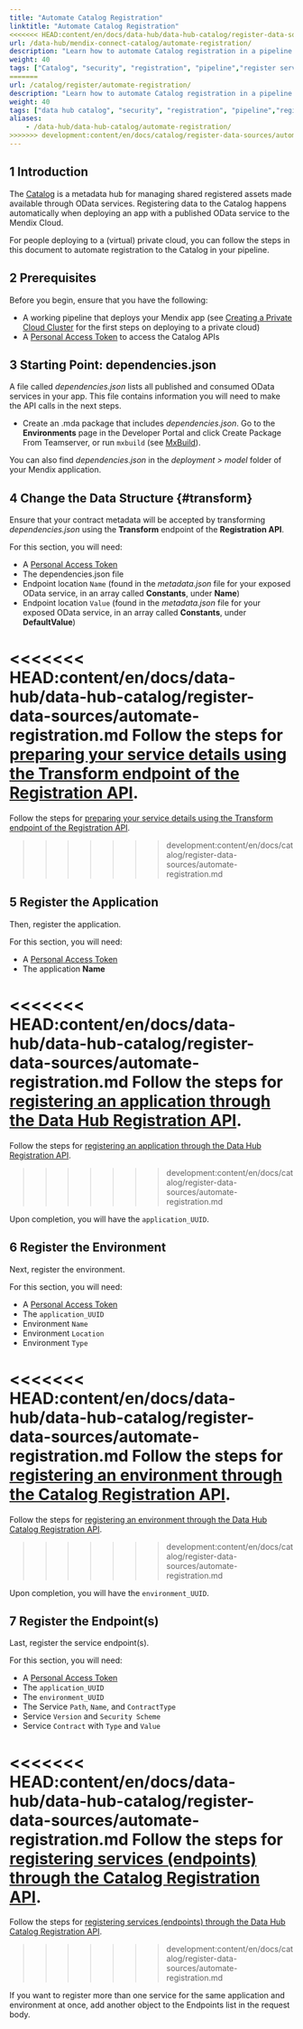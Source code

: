 ```yaml
---
title: "Automate Catalog Registration"
linktitle: "Automate Catalog Registration"
<<<<<<< HEAD:content/en/docs/data-hub/data-hub-catalog/register-data-sources/automate-registration.md
url: /data-hub/mendix-connect-catalog/automate-registration/
description: "Learn how to automate Catalog registration in a pipeline deploying to a (virtual) private Cloud."
weight: 40
tags: ["Catalog", "security", "registration", "pipeline","register services"]
=======
url: /catalog/register/automate-registration/
description: "Learn how to automate Catalog registration in a pipeline deploying to a (virtual) private Cloud."
weight: 40
tags: ["data hub catalog", "security", "registration", "pipeline","register services"]
aliases:
    - /data-hub/data-hub-catalog/automate-registration/
>>>>>>> development:content/en/docs/catalog/register-data-sources/automate-registration.md
---
```


## 1 Introduction

The [Catalog](/data-hub/mendix-connect-catalog/) is a metadata hub for managing shared registered assets made available through OData services. Registering data to the Catalog happens automatically when deploying an app with a published OData service to the Mendix Cloud. 

For people deploying to a (virtual) private cloud, you can follow the steps in this document to automate registration to the Catalog in your pipeline.

## 2 Prerequisites

Before you begin, ensure that you have the following:

* A working pipeline that deploys your Mendix app (see [Creating a Private Cloud Cluster](/developerportal/deploy/private-cloud-cluster/) for the first steps on deploying to a private cloud)
* A [Personal Access Token](/developerportal/community-tools/mendix-profile/#pat) to access the Catalog APIs

## 3 Starting Point: dependencies.json

A file called *dependencies.json* lists all published and consumed OData services in your app. This file contains information you will need to make the API calls in the next steps.

* Create an .mda package that includes *dependencies.json*. 
Go to the **Environments** page in the Developer Portal and click Create Package From Teamserver, or run `mxbuild` (see [MxBuild](/refguide/mxbuild/)).

You can also find *dependencies.json* in the *deployment > model* folder of your Mendix application. 

## 4 Change the Data Structure {#transform}

Ensure that your contract metadata will be accepted by transforming *dependencies.json* using the **Transform** endpoint of the **Registration API**.

For this section, you will need:

* A [Personal Access Token](/developerportal/community-tools/mendix-profile/#pat)
* The dependencies.json file 
* Endpoint location `Name` (found in the *metadata.json* file for your exposed OData service, in an array called **Constants**, under **Name**)
* Endpoint location `Value` (found in the *metadata.json* file for your exposed OData service, in an array called **Constants**, under **DefaultValue**)

<<<<<<< HEAD:content/en/docs/data-hub/data-hub-catalog/register-data-sources/automate-registration.md
Follow the steps for [preparing your service details using the Transform endpoint of the Registration API](/data-hub/mendix-connect-catalog/register-data/#transform-api).
=======
Follow the steps for [preparing your service details using the Transform endpoint of the Registration API](/catalog/register/register-data/#transform-api).
>>>>>>> development:content/en/docs/catalog/register-data-sources/automate-registration.md

## 5 Register the Application

Then, register the application.

For this section, you will need: 

* A [Personal Access Token](/developerportal/community-tools/mendix-profile/#pat)
* The application **Name**

<<<<<<< HEAD:content/en/docs/data-hub/data-hub-catalog/register-data-sources/automate-registration.md
Follow the steps for [registering an application through the Data Hub Registration API](/data-hub/mendix-connect-catalog/register-data/#register-application).
=======
Follow the steps for [registering an application through the Data Hub Registration API](/catalog/register/register-data/#register-application).
>>>>>>> development:content/en/docs/catalog/register-data-sources/automate-registration.md

Upon completion, you will have the `application_UUID`.

## 6 Register the Environment 

Next, register the environment.

For this section, you will need:

* A [Personal Access Token](/developerportal/community-tools/mendix-profile/#pat)
* The `application_UUID`
* Environment `Name`
* Environment `Location`
* Environment `Type`

<<<<<<< HEAD:content/en/docs/data-hub/data-hub-catalog/register-data-sources/automate-registration.md
Follow the steps for [registering an environment through the Catalog Registration API](/data-hub/mendix-connect-catalog/register-data/#register-environment).
=======
Follow the steps for [registering an environment through the Data Hub Catalog Registration API](/catalog/register/register-data/#register-environment).
>>>>>>> development:content/en/docs/catalog/register-data-sources/automate-registration.md

Upon completion, you will have the `environment_UUID`.

## 7 Register the Endpoint(s)

Last, register the service endpoint(s).

For this section, you will need:

* A [Personal Access Token](/developerportal/community-tools/mendix-profile/#pat)
* The `application_UUID`
* The `environment_UUID`
* The Service `Path`, `Name`, and `ContractType`
* Service `Version` and `Security Scheme`
* Service `Contract` with `Type` and `Value`

<<<<<<< HEAD:content/en/docs/data-hub/data-hub-catalog/register-data-sources/automate-registration.md
Follow the steps for [registering services (endpoints) through the Catalog Registration API](/data-hub/mendix-connect-catalog/register-data/#register-services).
=======
Follow the steps for [registering services (endpoints) through the Data Hub Catalog Registration API](/catalog/register/register-data/#register-services).
>>>>>>> development:content/en/docs/catalog/register-data-sources/automate-registration.md

If you want to register more than one service for the same application and environment at once, add another object to the Endpoints list in the request body.
